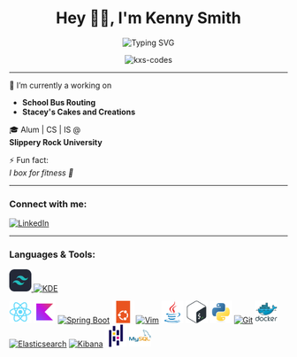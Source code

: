 <h1 align="center">Hey 👋🏾, I'm Kenny Smith</h1>

<p align="center">
  <img src="https://readme-typing-svg.demolab.com?font=Fira+Code&pause=1000&center=true&vCenter=true&width=435&lines=Software+Engineer;Builder+of+Things;Always+Learning..." alt="Typing SVG" />
</p>

<p align="center">
  <img src="https://komarev.com/ghpvc/?username=kxs-codes&label=Profile%20views&color=0e75b6&style=flat" alt="kxs-codes" />
</p>

---

🔭 I’m currently a working on
- **School Bus Routing**
- **Stacey's Cakes and Creations**



🎓 Alum | CS | IS @  
**Slippery Rock University**

⚡ Fun fact:  
*I box for fitness 🥊*


---

<h3 align="left">Connect with me:</h3>
<p align="left">
  <a href="https://www.linkedin.com/in/kenny-smith-profile" target="_blank">
    <img src="https://raw.githubusercontent.com/rahuldkjain/github-profile-readme-generator/master/src/images/icons/Social/linked-in-alt.svg" alt="LinkedIn" height="30" width="40" />
  </a>
</p>

---

<h3 align="left">Languages & Tools:</h3>
<p align="left">

<!-- Tailwind CSS -->
<a href="https://tailwindcss.com/" target="_blank">
  <img src="https://raw.githubusercontent.com/tandpfun/skill-icons/main/icons/TailwindCSS-Dark.svg" alt="Tailwind CSS" width="40" height="40"/>
</a>

<a href="https://kde.org/" target="_blank">
  <img src="https://kde.org/stuff/clipart/logo/kde-logo-blue-transparent-128x128.png" alt="KDE" width="40" height="40"/>
</a>



<!-- Others -->
<a href="https://reactjs.org/" target="_blank"><img src="https://raw.githubusercontent.com/devicons/devicon/master/icons/react/react-original.svg" alt="React" width="40" height="40"/></a>
<a href="https://kotlinlang.org/" target="_blank"><img src="https://raw.githubusercontent.com/devicons/devicon/master/icons/kotlin/kotlin-original.svg" alt="Kotlin" width="40" height="40"/></a>
<a href="https://spring.io/projects/spring-boot" target="_blank"><img src="https://www.vectorlogo.zone/logos/springio/springio-icon.svg" alt="Spring Boot" width="40" height="40"/></a>
<a href="https://ubuntu.com/" target="_blank"><img src="https://raw.githubusercontent.com/devicons/devicon/master/icons/ubuntu/ubuntu-plain.svg" alt="Ubuntu" width="40" height="40"/></a>
<a href="https://www.vim.org/" target="_blank"><img src="https://upload.wikimedia.org/wikipedia/commons/9/9f/Vimlogo.svg" alt="Vim" width="40" height="40"/></a>
<a href="https://www.java.com" target="_blank"><img src="https://raw.githubusercontent.com/devicons/devicon/master/icons/java/java-original.svg" alt="Java" width="40" height="40"/></a>
<a href="https://www.gnu.org/software/bash/" target="_blank"><img src="https://raw.githubusercontent.com/devicons/devicon/master/icons/bash/bash-original.svg" alt="Shell Scripting" width="40" height="40"/></a>
<a href="https://www.python.org" target="_blank"><img src="https://raw.githubusercontent.com/devicons/devicon/master/icons/python/python-original.svg" alt="Python" width="40" height="40"/></a>
<a href="https://git-scm.com/" target="_blank"><img src="https://www.vectorlogo.zone/logos/git-scm/git-scm-icon.svg" alt="Git" width="40" height="40"/></a>
<a href="https://www.docker.com/" target="_blank"><img src="https://raw.githubusercontent.com/devicons/devicon/master/icons/docker/docker-original-wordmark.svg" alt="Docker" width="40" height="40"/></a>
<a href="https://www.elastic.co/" target="_blank"><img src="https://www.vectorlogo.zone/logos/elastic/elastic-icon.svg" alt="Elasticsearch" width="40" height="40"/></a>
<a href="https://www.elastic.co/kibana" target="_blank"><img src="https://www.vectorlogo.zone/logos/elasticco_kibana/elasticco_kibana-icon.svg" alt="Kibana" width="40" height="40"/></a>
<a href="https://pandas.pydata.org/" target="_blank"><img src="https://raw.githubusercontent.com/devicons/devicon/master/icons/pandas/pandas-original.svg" alt="Pandas" width="40" height="40"/></a>
<a href="https://www.mysql.com/" target="_blank"><img src="https://raw.githubusercontent.com/devicons/devicon/master/icons/mysql/mysql-original-wordmark.svg" alt="MySQL" width="40" height="40"/></a>
</p>
